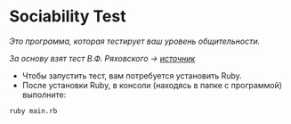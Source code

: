# Sociability Test
*Это программа, которая тестирует ваш уровень общительности.*

*За основу взят тест В.Ф. Ряховского -> [источник](http://psylist.net/praktikum/00003.htm)*

+ Чтобы запустить тест, вам потребуется установить Ruby.
+ После установки Ruby, в консоли (находясь в папке с программой) выполните: 

```ruby main.rb```
